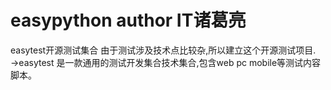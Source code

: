 # easypython author IT诸葛亮
easytest开源测试集合
由于测试涉及技术点比较杂,所以建立这个开源测试项目.
→easytest 是一款通用的测试开发集合技术集合,包含web pc mobile等测试内容脚本。
